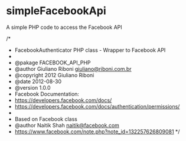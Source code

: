 simpleFacebookApi
=================

A simple PHP code to access the Facebook API

/*
* FacebookAuthenticator PHP class - Wrapper to Facebook API
*
* @pakage FACEBOOK_API_PHP
* @author Giuliano Riboni <giuliano@riboni.com.br>
* @copyright 2012 Giuliano Riboni
* @date 2012-08-30
* @version 1.0.0
* Facebook Documentation:
* https://developers.facebook.com/docs/
* https://developers.facebook.com/docs/authentication/permissions/
*
* Based on Facebook class
* @author Naitik Shah <naitik@facebook.com>
* https://www.facebook.com/note.php?note_id=132257626809081
*/